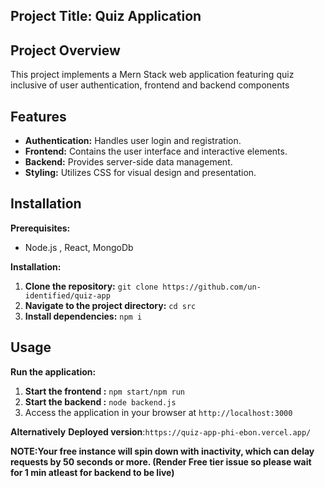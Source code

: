 ## Project Title: Quiz Application

## Project Overview

This project implements a Mern Stack web application featuring quiz inclusive of user authentication, frontend and backend components

## Features

- **Authentication:** Handles user login and registration.
- **Frontend:** Contains the user interface and interactive elements.
- **Backend:** Provides server-side data management.
- **Styling:** Utilizes CSS for visual design and presentation.

## Installation

**Prerequisites:**

* Node.js , React, MongoDb

**Installation:**

1. **Clone the repository:** `git clone https://github.com/un-identified/quiz-app`
2. **Navigate to the project directory:** `cd src`
3. **Install dependencies:** `npm i`

## Usage

**Run the application:**

1. **Start the frontend :** `npm start/npm run`
2. **Start the backend :** `node backend.js`
3. Access the application in your browser at `http://localhost:3000`

**Alternatively**
**Deployed version**:`https://quiz-app-phi-ebon.vercel.app/`

**NOTE:Your free instance will spin down with inactivity, which can delay requests by 50 seconds or more. (Render Free tier issue so please wait for 1 min atleast for backend to be live)**



